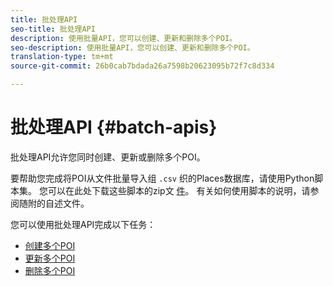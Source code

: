 ```yaml
---
title: 批处理API
seo-title: 批处理API
description: 使用批量API，您可以创建、更新和删除多个POI。
seo-description: 使用批量API，您可以创建、更新和删除多个POI。
translation-type: tm+mt
source-git-commit: 26b0cab7bdada26a7598b20623095b72f7c8d334

---
```



# 批处理API {#batch-apis}

批处理API允许您同时创建、更新或删除多个POI。

要帮助您完成将POI从文件批量导入组 `.csv` 织的Places数据库，请使用Python脚本集。 您可以在此处下载这些脚本的zip文 [件](https://github.com/adobe/places-scripts)。 有关如何使用脚本的说明，请参阅随附的自述文件。

您可以使用批处理API完成以下任务：

* [创建多个POI](/help/places-web-service-api/api-usage/manage-pois/batch-apis/create-multiple-pois.md)
* [更新多个POI](/help/places-web-service-api/api-usage/manage-pois/batch-apis/update-multiple-pois.md)
* [删除多个POI](/help/places-web-service-api/api-usage/manage-pois/batch-apis/delete-multiple-pois.md)
